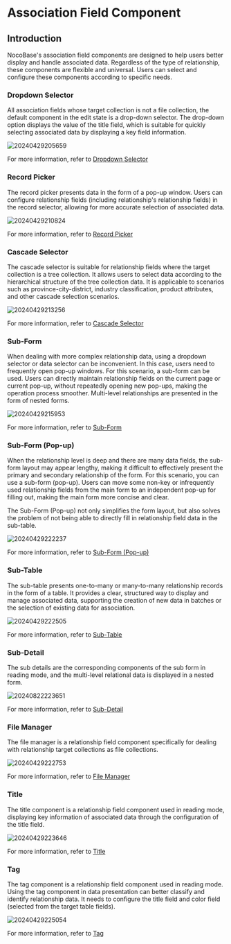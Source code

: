 # Association Field Component

## Introduction

NocoBase's association field components are designed to help users better display and handle associated data. Regardless of the type of relationship, these components are flexible and universal. Users can select and configure these components according to specific needs.

### Dropdown Selector

All association fields whose target collection is not a file collection, the default component in the edit state is a drop-down selector. The drop-down option displays the value of the title field, which is suitable for quickly selecting associated data by displaying a key field information.

![20240429205659](https://static-docs.nocobase.com/20240429205659.png)

For more information, refer to [Dropdown Selector](/handbook/ui/fields/specific/select)

### Record Picker

The record picker presents data in the form of a pop-up window. Users can configure relationship fields (including relationship's relationship fields) in the record selector, allowing for more accurate selection of associated data.

![20240429210824](https://static-docs.nocobase.com/20240429210824.png)

For more information, refer to [Record Picker](/handbook/ui/fields/specific/picker)

### Cascade Selector

The cascade selector is suitable for relationship fields where the target collection is a tree collection. It allows users to select data according to the hierarchical structure of the tree collection data. It is applicable to scenarios such as province-city-district, industry classification, product attributes, and other cascade selection scenarios.

![20240429213256](https://static-docs.nocobase.com/20240429213256.png)

For more information, refer to [Cascade Selector](/handbook/ui/fields/specific/cascade-select)

### Sub-Form

When dealing with more complex relationship data, using a dropdown selector or data selector can be inconvenient. In this case, users need to frequently open pop-up windows. For this scenario, a sub-form can be used. Users can directly maintain relationship fields on the current page or current pop-up, without repeatedly opening new pop-ups, making the operation process smoother. Multi-level relationships are presented in the form of nested forms.

![20240429215953](https://static-docs.nocobase.com/20240429215953.png)

For more information, refer to [Sub-Form](/handbook/ui/fields/specific/nester)

### Sub-Form (Pop-up)

When the relationship level is deep and there are many data fields, the sub-form layout may appear lengthy, making it difficult to effectively present the primary and secondary relationship of the form. For this scenario, you can use a sub-form (pop-up). Users can move some non-key or infrequently used relationship fields from the main form to an independent pop-up for filling out, making the main form more concise and clear.

The Sub-Form (Pop-up) not only simplifies the form layout, but also solves the problem of not being able to directly fill in relationship field data in the sub-table.

![20240429222237](https://static-docs.nocobase.com/20240429222237.gif)

For more information, refer to [Sub-Form (Pop-up)](/handbook/ui/fields/specific/popover-nester)

### Sub-Table

The sub-table presents one-to-many or many-to-many relationship records in the form of a table. It provides a clear, structured way to display and manage associated data, supporting the creation of new data in batches or the selection of existing data for association.

![20240429222505](https://static-docs.nocobase.com/20240429222505.png)

For more information, refer to [Sub-Table](/handbook/ui/fields/specific/sub-table)

### Sub-Detail

The sub details are the corresponding components of the sub form in reading mode, and the multi-level relational data is displayed in a nested form.


![20240822223651](https://static-docs.nocobase.com/20240822223651.png)

For more information, refer to [Sub-Detail](/handbook/ui/fields/specific/sub-detail)


### File Manager

The file manager is a relationship field component specifically for dealing with relationship target collections as file collections.

![20240429222753](https://static-docs.nocobase.com/20240429222753.png)

For more information, refer to [File Manager](/handbook/ui/fields/specific/file-manager)

### Title

The title component is a relationship field component used in reading mode, displaying key information of associated data through the configuration of the title field.

![20240429223646](https://static-docs.nocobase.com/20240429223646.png)

For more information, refer to [Title](/handbook/ui/fields/specific/title)

### Tag

The tag component is a relationship field component used in reading mode. Using the tag component in data presentation can better classify and identify relationship data. It needs to configure the title field and color field (selected from the target table fields).

![20240429225054](https://static-docs.nocobase.com/20240429225054.png)

For more information, refer to [Tag](/handbook/ui/fields/specific/tag)